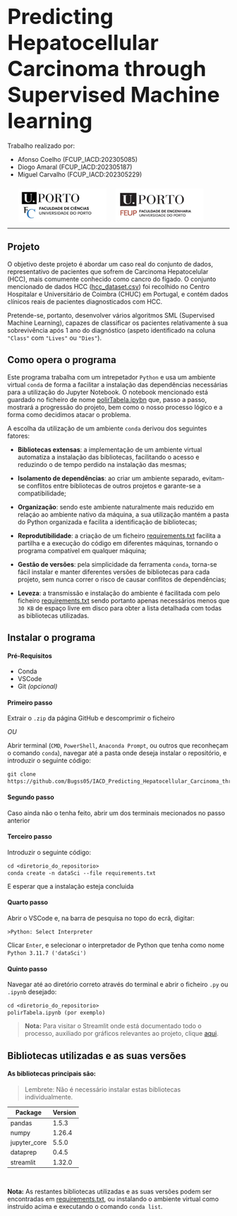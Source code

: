 # <font size="65">Predicting Hepatocellular Carcinoma through Supervised Machine learning</font>

Trabalho realizado por:

* Afonso Coelho (FCUP_IACD:202305085)
* Diogo Amaral (FCUP_IACD:202305187) 
* Miguel Carvalho (FCUP_IACD:202305229)

<div style="padding: 10px;padding-left:5%">
<img src="fotos_md/Cienciasporto.png" style="float:left; height:75px;width:200px">
<img src="fotos_md/Feuporto.png" style="float:left ; height:75px; padding-left:20px;width:200px">
</div>

<div style="clear:both;"></div>

******

## Projeto  

O objetivo deste projeto é abordar um caso real do conjunto de dados, representativo de pacientes que sofrem de Carcinoma Hepatocelular (HCC), mais comumente conhecido como cancro do fígado. O conjunto mencionado de dados HCC ([hcc_dataset.csv](hcc_dataset.csv)) foi recolhido no Centro Hospitalar e Universitário de Coimbra (CHUC) em Portugal, e contém dados clínicos reais de pacientes diagnosticados com HCC.<br>

Pretende-se, portanto, desenvolver vários algoritmos SML (Supervised Machine Learning), capazes de classificar os pacientes relativamente à sua sobrevivência após 1 ano do diagnóstico (aspeto identificado na coluna `"Class"` com `"Lives"` ou `"Dies"`). <br>


 ## Como opera o programa

Este programa trabalha com um intrepetador `Python` e usa um ambiente virtual `conda`  de forma a facilitar a instalação das dependências necessárias para a utilização do Jupyter Notebook. O notebook mencionado está guardado no ficheiro de nome [polirTabela.ipybn](polirTabela.ipybn) que, passo a passo, mostrará a progressão do projeto, bem como o nosso processo lógico e a forma como decidimos atacar o problema. <br>

A escolha da utilização de um ambiente `conda` derivou dos seguintes fatores:

* **Bibliotecas extensas**: a implementação de um ambiente virtual automatiza a instalação das bibliotecas, facilitando o acesso e reduzindo o de tempo perdido na instalação das mesmas;
 
* **Isolamento de dependências**: ao criar um ambiente separado, evitam-se conflitos entre bibliotecas de outros projetos e garante-se a compatibilidade;

* **Organização**: sendo este ambiente naturalmente mais reduzido em relaçáo ao ambiente nativo da máquina, a sua utilização mantém a pasta do Python organizada e facilita a identificação de bibliotecas;

* **Reprodutibilidade**: a criação de um ficheiro [requirements.txt](requirements.txt) facilita a partilha e a execução do código em diferentes máquinas, tornando o programa compatível em qualquer máquina;

* **Gestão de versões**: pela simplicidade da ferramenta `conda`, torna-se fácil instalar e manter diferentes versões de bibliotecas para cada projeto, sem nunca correr o risco de causar conflitos de dependências;

* **Leveza**: a transmissão e instalação do ambiente é facilitada com pelo ficheiro [requirements.txt](requirements.txt) sendo portanto apenas necessários menos que `30 KB` de espaço livre em disco para obter a lista detalhada com todas as bibliotecas utilizadas.

## Instalar o programa

#### Pré-Requisitos
* Conda
* VSCode
* Git *(opcional)*

#### Primeiro passo 
Extrair o `.zip` da página GitHub e descomprimir o ficheiro

*OU*

Abrir terminal (`CMD`, `PowerShell`, `Anaconda Prompt`, ou outros que reconheçam o comando `conda`), navegar até a pasta onde deseja instalar o repositório, e introduzir o seguinte código:
```
git clone https://github.com/Bugss05/IACD_Predicting_Hepatocellular_Carcinoma_through_SML.git
```

#### Segundo passo
Caso ainda não o tenha feito, abrir um dos terminais mecionados no passo anterior

#### Terceiro passo
Introduzir o seguinte código:
```
cd <diretorio_do_repositorio>
conda create -n dataSci --file requirements.txt
```
E esperar que a instalação esteja concluida

#### Quarto passo 
Abrir o VSCode e, na barra de pesquisa no topo do ecrã, digitar:
```
>Python: Select Interpreter
```
Clicar `Enter`, e selecionar o interpretador de Python que tenha como nome `Python 3.11.7 ('dataSci')`


#### Quinto passo
Navegar até ao diretório correto através do terminal e abrir o ficheiro `.py` ou `.ipynb` desejado:
```
cd <diretorio_do_repositorio>
polirTabela.ipynb (por exemplo)
```
>**Nota:** Para visitar o Streamlit onde está documentado todo o processo, auxiliado por gráficos relevantes ao projeto, clique [aqui](https://www.google.com).

## Bibliotecas utilizadas e as suas versões
#### As bibliotecas principais são:
>Lembrete: Não é necessário instalar estas bibliotecas individualmente.
<table>
  <thead>
    <tr>
      <th>Package</th>
      <th>Version</th>
    </tr>
  </thead>
  <tbody>
    <tr>
      <td>pandas</td>
      <td>1.5.3</td>
    </tr>
    <tr>
      <td>numpy</td>
      <td>1.26.4</td>
    </tr>
    <tr>
      <td>jupyter_core</td>
      <td>5.5.0</td>
    </tr>
    <tr>
      <td>dataprep</td>
      <td>0.4.5</td>
    </tr>
    <tr>
      <td>streamlit</td>
      <td>1.32.0</td>
    </tr>
  </tbody>
</table>
<br>

**Nota:** As restantes bibliotecas utilizadas e as suas versões podem ser encontradas em [requirements.txt](requirements.txt), ou instalando o ambiente virtual como instruido acima e executando o comando `conda list`.

